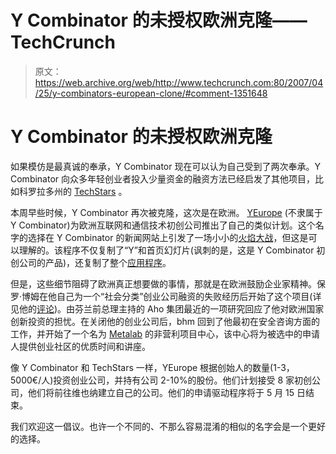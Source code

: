 # Y Combinator 的未授权欧洲克隆——TechCrunch

> 原文：<https://web.archive.org/web/http://www.techcrunch.com:80/2007/04/25/y-combinators-european-clone/#comment-1351648>

# Y Combinator 的未授权欧洲克隆

如果模仿是最真诚的奉承，Y Combinator 现在可以认为自己受到了两次奉承。Y Combinator 向众多年轻创业者投入少量资金的融资方法已经启发了其他项目，比如科罗拉多州的 [TechStars](https://web.archive.org/web/20220816013632/http://www.beta.techcrunch.com/2007/04/18/techstars-makes-selections-start-up-summer-camp-for-10-teams/) 。

本周早些时候，Y Combinator 再次被克隆，这次是在欧洲。 [YEurope](https://web.archive.org/web/20220816013632/http://beta.yeurope.net/) (不隶属于 Y Combinator)为欧洲互联网和通信技术初创公司推出了自己的类似计划。这个名字的选择在 Y Combinator 的新闻网站上引发了一场小小的[火焰大战](https://web.archive.org/web/20220816013632/http://news.ycombinator.com/comments?id=15628)，但这是可以理解的。该程序不仅复制了“Y”和首页幻灯片(讽刺的是，这是 Y Combinator 初创公司的产品)，还复制了整个[应用程序](https://web.archive.org/web/20220816013632/http://beta.yeurope.net/media/2007.txt)。

但是，这些细节阻碍了欧洲真正想要做的事情，那就是在欧洲鼓励企业家精神。保罗·博姆在他自己为一个“社会分类”创业公司融资的失败经历后开始了这个项目(详见他的[评论](https://web.archive.org/web/20220816013632/http://news.ycombinator.com/comments?id=15677))。由芬兰前总理主持的 Aho 集团最近的一项研究回应了他对欧洲国家创新投资的担忧。在关闭他的创业公司后，bhm 回到了他最初在安全咨询方面的工作，并开始了一个名为 [Metalab](https://web.archive.org/web/20220816013632/http://metalab.at/wiki/Folder:V5a-en) 的非营利项目中心，该中心将为被选中的申请人提供创业社区的优质时间和讲座。

像 Y Combinator 和 TechStars 一样，YEurope 根据创始人的数量(1-3，5000€/人)投资创业公司，并持有公司 2-10%的股份。他们计划接受 8 家初创公司，他们将前往维也纳建立自己的公司。他们的申请驱动程序将于 5 月 15 日结束。

我们欢迎这一倡议。也许一个不同的、不那么容易混淆的相似的名字会是一个更好的选择。